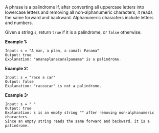 A phrase is a palindrome if, after converting all uppercase letters into lowercase letters and removing all non-alphanumeric characters, it reads the same forward and backward. Alphanumeric characters include letters and numbers.

Given a string `s`, return `true` if it is a palindrome, or `false` otherwise.


**Example 1:**
```
Input: s = "A man, a plan, a canal: Panama"
Output: true
Explanation: "amanaplanacanalpanama" is a palindrome.
```
**Example 2:**
```
Input: s = "race a car"
Output: false
Explanation: "raceacar" is not a palindrome.
```
**Example 3:**
```
Input: s = " "
Output: true
Explanation: s is an empty string "" after removing non-alphanumeric characters.
Since an empty string reads the same forward and backward, it is a palindrome.
```
